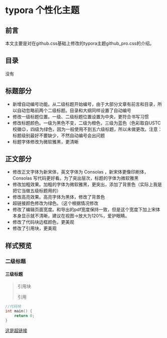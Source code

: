 # typora 个性化主题

## 前言

本文主要是对在github.css基础上修改的typora主题github_pro.css的介绍。

## 目录

没有

## 标题部分

- 新增自动编号功能。从二级标题开始编号，由于大部分文章有前言和目录，所以自动忽略前两个二级标题。目录和大纲同样设置了自动编号
- 修改一级标题位置。一级、二级标题位置设置为中央，更符合书写习惯
- 修改标题颜色。一级为黑色不变，二级为橙色，三级为蓝色（色彩取自USTC校徽😉，四级为绿色，因为一般使用不到五六级标题，所以未做更改。注意：标题级别最好不要缺少，不然自动编号会出问题
- 标题字体修改为微软雅黑，更清晰

## 正文部分

- 修改正文字体为新宋体，英文字体为 Consolas ，新宋体更像印刷体， Consolas 写代码更好看。为了突出层次，标题的字体为微软雅黑
- 修改加粗效果。加粗的字体为微软雅黑，更突出，添加了背景色（实际上我是把它当做五级标题用的）
- 修改高亮效果。高亮字体为黑体，修改了背景色
- 超链接颜色修改为绿色。（这个根据情况修改
- 修改了编辑页面宽度。和导出的pdf宽度保持一致，但是这个宽度下加上宋体本身显示就不清晰，建议在视图->放大为120%，爱护眼睛。
- 修改了代码块边框颜色，更美观
- 修改了引用块，更美观

## 样式预览

### 二级标题

#### 三级标题

> 引用块
>
> 引用

```cpp
//代码块
int main() {	
    return 0;
}
```

[这是超链接]()
